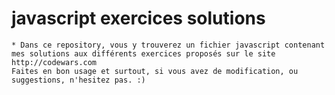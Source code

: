 # javascript exercices solutions
    * Dans ce repository, vous y trouverez un fichier javascript contenant mes solutions aux différents exercices proposés sur le site http://codewars.com
    Faites en bon usage et surtout, si vous avez de modification, ou suggestions, n'hesitez pas. :)